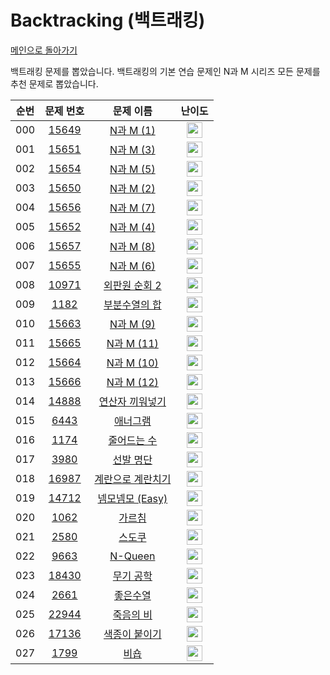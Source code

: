 # Backtracking (백트래킹)

[메인으로 돌아가기](https://github.com/Alom-codingTest/codingTest-25-1)

백트래킹 문제를 뽑았습니다.
백트래킹의 기본 연습 문제인 N과 M 시리즈 모든 문제를 추천 문제로 뽑았습니다.

| 순번  |                                   문제 번호                                   |                                      문제 이름                                      |                                        난이도                                         |
|:---:|:-------------------------------------------------------------------------:|:-------------------------------------------------------------------------------:|:----------------------------------------------------------------------------------:|
| 000 | <a href="https://www.acmicpc.net/problem/15649" target="_blank">15649</a> |  <a href="https://www.acmicpc.net/problem/15649" target="_blank">N과 M (1)</a>   | <img height="25px" width="25px" src="https://static.solved.ac/tier_small/8.svg"/>  |<a href="./../../solution/backtracking/15649" target="_blank">바로 가기</a>|
| 001 | <a href="https://www.acmicpc.net/problem/15651" target="_blank">15651</a> |  <a href="https://www.acmicpc.net/problem/15651" target="_blank">N과 M (3)</a>   | <img height="25px" width="25px" src="https://static.solved.ac/tier_small/8.svg"/>  |<a href="./../../solution/backtracking/15651" target="_blank">바로 가기</a>|
| 002 | <a href="https://www.acmicpc.net/problem/15654" target="_blank">15654</a> |  <a href="https://www.acmicpc.net/problem/15654" target="_blank">N과 M (5)</a>   | <img height="25px" width="25px" src="https://static.solved.ac/tier_small/8.svg"/>  |<a href="./../../solution/backtracking/15654" target="_blank">바로 가기</a>|
| 003 | <a href="https://www.acmicpc.net/problem/15650" target="_blank">15650</a> |  <a href="https://www.acmicpc.net/problem/15650" target="_blank">N과 M (2)</a>   | <img height="25px" width="25px" src="https://static.solved.ac/tier_small/8.svg"/>  |<a href="./../../solution/backtracking/15650" target="_blank">바로 가기</a>|
| 004 | <a href="https://www.acmicpc.net/problem/15656" target="_blank">15656</a> |  <a href="https://www.acmicpc.net/problem/15656" target="_blank">N과 M (7)</a>   | <img height="25px" width="25px" src="https://static.solved.ac/tier_small/8.svg"/>  |<a href="./../../solution/backtracking/15656" target="_blank">바로 가기</a>|
| 005 | <a href="https://www.acmicpc.net/problem/15652" target="_blank">15652</a> |  <a href="https://www.acmicpc.net/problem/15652" target="_blank">N과 M (4)</a>   | <img height="25px" width="25px" src="https://static.solved.ac/tier_small/8.svg"/>  |<a href="./../../solution/backtracking/15652" target="_blank">바로 가기</a>|
| 006 | <a href="https://www.acmicpc.net/problem/15657" target="_blank">15657</a> |  <a href="https://www.acmicpc.net/problem/15657" target="_blank">N과 M (8)</a>   | <img height="25px" width="25px" src="https://static.solved.ac/tier_small/8.svg"/>  |<a href="./../../solution/backtracking/15657" target="_blank">바로 가기</a>|
| 007 | <a href="https://www.acmicpc.net/problem/15655" target="_blank">15655</a> |  <a href="https://www.acmicpc.net/problem/15655" target="_blank">N과 M (6)</a>   | <img height="25px" width="25px" src="https://static.solved.ac/tier_small/8.svg"/>  |<a href="./../../solution/backtracking/15655" target="_blank">바로 가기</a>|
| 008 | <a href="https://www.acmicpc.net/problem/10971" target="_blank">10971</a> |  <a href="https://www.acmicpc.net/problem/10971" target="_blank">외판원 순회 2</a>   | <img height="25px" width="25px" src="https://static.solved.ac/tier_small/9.svg"/>  ||
| 009 |  <a href="https://www.acmicpc.net/problem/1182" target="_blank">1182</a>  |   <a href="https://www.acmicpc.net/problem/1182" target="_blank">부분수열의 합</a>    | <img height="25px" width="25px" src="https://static.solved.ac/tier_small/9.svg"/>  |<a href="./../../solution/backtracking/1182" target="_blank">바로 가기</a>|
| 010 | <a href="https://www.acmicpc.net/problem/15663" target="_blank">15663</a> |  <a href="https://www.acmicpc.net/problem/15663" target="_blank">N과 M (9)</a>   | <img height="25px" width="25px" src="https://static.solved.ac/tier_small/9.svg"/>  |<a href="./../../solution/backtracking/15663" target="_blank">바로 가기</a>|
| 011 | <a href="https://www.acmicpc.net/problem/15665" target="_blank">15665</a> |  <a href="https://www.acmicpc.net/problem/15665" target="_blank">N과 M (11)</a>  | <img height="25px" width="25px" src="https://static.solved.ac/tier_small/9.svg"/>  |<a href="./../../solution/backtracking/15665" target="_blank">바로 가기</a>|
| 012 | <a href="https://www.acmicpc.net/problem/15664" target="_blank">15664</a> |  <a href="https://www.acmicpc.net/problem/15664" target="_blank">N과 M (10)</a>  | <img height="25px" width="25px" src="https://static.solved.ac/tier_small/9.svg"/>  |<a href="./../../solution/backtracking/15664" target="_blank">바로 가기</a>|
| 013 | <a href="https://www.acmicpc.net/problem/15666" target="_blank">15666</a> |  <a href="https://www.acmicpc.net/problem/15666" target="_blank">N과 M (12)</a>  | <img height="25px" width="25px" src="https://static.solved.ac/tier_small/9.svg"/>  |<a href="./../../solution/backtracking/15666" target="_blank">바로 가기</a>|
| 014 | <a href="https://www.acmicpc.net/problem/14888" target="_blank">14888</a> |  <a href="https://www.acmicpc.net/problem/14888" target="_blank">연산자 끼워넣기</a>   | <img height="25px" width="25px" src="https://static.solved.ac/tier_small/10.svg"/> ||
| 015 |  <a href="https://www.acmicpc.net/problem/6443" target="_blank">6443</a>  |     <a href="https://www.acmicpc.net/problem/6443" target="_blank">애너그램</a>     | <img height="25px" width="25px" src="https://static.solved.ac/tier_small/11.svg"/> ||
| 016 |  <a href="https://www.acmicpc.net/problem/1174" target="_blank">1174</a>  |    <a href="https://www.acmicpc.net/problem/1174" target="_blank">줄어드는 수</a>    | <img height="25px" width="25px" src="https://static.solved.ac/tier_small/11.svg"/> ||
| 017 |  <a href="https://www.acmicpc.net/problem/3980" target="_blank">3980</a>  |    <a href="https://www.acmicpc.net/problem/3980" target="_blank">선발 명단</a>     | <img height="25px" width="25px" src="https://static.solved.ac/tier_small/11.svg"/> ||
| 018 | <a href="https://www.acmicpc.net/problem/16987" target="_blank">16987</a> |  <a href="https://www.acmicpc.net/problem/16987" target="_blank">계란으로 계란치기</a>  | <img height="25px" width="25px" src="https://static.solved.ac/tier_small/11.svg"/> ||
| 019 | <a href="https://www.acmicpc.net/problem/14712" target="_blank">14712</a> | <a href="https://www.acmicpc.net/problem/14712" target="_blank">넴모넴모 (Easy)</a> | <img height="25px" width="25px" src="https://static.solved.ac/tier_small/11.svg"/> |<a href="./../../solution/backtracking/14712" target="_blank">바로 가기</a>|
| 020 |  <a href="https://www.acmicpc.net/problem/1062" target="_blank">1062</a>  |     <a href="https://www.acmicpc.net/problem/1062" target="_blank">가르침</a>      | <img height="25px" width="25px" src="https://static.solved.ac/tier_small/12.svg"/> ||
| 021 |  <a href="https://www.acmicpc.net/problem/2580" target="_blank">2580</a>  |     <a href="https://www.acmicpc.net/problem/2580" target="_blank">스도쿠</a>      | <img height="25px" width="25px" src="https://static.solved.ac/tier_small/12.svg"/> |<a href="./../../solution/backtracking/2580" target="_blank">바로 가기</a>|
| 022 |  <a href="https://www.acmicpc.net/problem/9663" target="_blank">9663</a>  |   <a href="https://www.acmicpc.net/problem/9663" target="_blank">N-Queen</a>    | <img height="25px" width="25px" src="https://static.solved.ac/tier_small/12.svg"/> |<a href="./../../solution/backtracking/9663" target="_blank">바로 가기</a>|
| 023 | <a href="https://www.acmicpc.net/problem/18430" target="_blank">18430</a> |    <a href="https://www.acmicpc.net/problem/18430" target="_blank">무기 공학</a>    | <img height="25px" width="25px" src="https://static.solved.ac/tier_small/12.svg"/> |<a href="./../../solution/backtracking/18430" target="_blank">바로 가기</a>|
| 024 |  <a href="https://www.acmicpc.net/problem/2661" target="_blank">2661</a>  |     <a href="https://www.acmicpc.net/problem/2661" target="_blank">좋은수열</a>     | <img height="25px" width="25px" src="https://static.solved.ac/tier_small/12.svg"/> ||
| 025 | <a href="https://www.acmicpc.net/problem/22944" target="_blank">22944</a> |    <a href="https://www.acmicpc.net/problem/22944" target="_blank">죽음의 비</a>    | <img height="25px" width="25px" src="https://static.solved.ac/tier_small/13.svg"/> |<a href="./../../solution/backtracking/22944" target="_blank">바로 가기</a>|
| 026 | <a href="https://www.acmicpc.net/problem/17136" target="_blank">17136</a> |   <a href="https://www.acmicpc.net/problem/17136" target="_blank">색종이 붙이기</a>   | <img height="25px" width="25px" src="https://static.solved.ac/tier_small/14.svg"/> ||
| 027 |  <a href="https://www.acmicpc.net/problem/1799" target="_blank">1799</a>  |      <a href="https://www.acmicpc.net/problem/1799" target="_blank">비숍</a>      | <img height="25px" width="25px" src="https://static.solved.ac/tier_small/16.svg"/> ||